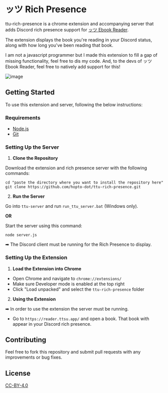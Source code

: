 # ッツ Rich Presence
ttu-rich-presence is a chrome extension and accompanying server that adds Discord rich presence support for [ッツ Ebook Reader](https://reader.ttsu.app/).

The extension displays the book you're reading in your Discord status, along with how long you've been reading that book.

I am not a javascript programmer but I made this extension to fill a gap of missing functionality, feel free to dis my code. And, to the devs of ッツ Ebook Reader, feel free to natively add support for this!

![image](https://github.com/hopto-dot/ttu-rich-presence/assets/66906618/cea310d0-ac03-44d6-b474-9e5a51d69dc1)

## Getting Started

To use this extension and server, following the below instructions:

### Requirements

- [Node.js](https://nodejs.org/)
- [Git](https://git-scm.com/downloads)

### Setting Up the Server
1. **Clone the Repository**
   
Download the extension and rich presence server with the following commands:
```
cd "paste the directory where you want to install the repository here"
git clone https://github.com/hopto-dot/ttu-rich-presence.git
```

2. **Run the Server**

Go into `ttu-server` and run `run_ttu_server.bat` (Windows only).

**OR**

Start the server using this command:
```
node server.js
```

➡ The Discord client must be running for the Rich Presence to display. 

### Setting Up the Extension
1. **Load the Extension into Chrome**
- Open Chrome and navigate to `chrome://extensions/`
- Make sure Developer mode is enabled at the top right
- Click "Load unpacked" and select the `ttu-rich-presence` folder

2. **Using the Extension**

➡ In order to use the extension the server must be running.
   
- Go to `https://reader.ttsu.app/` and open a book. That book with appear in your Discord rich presence.

## Contributing

Feel free to fork this repository and submit pull requests with any improvements or bug fixes.

## License

[CC-BY-4.0](https://creativecommons.org/licenses/by/4.0/)
